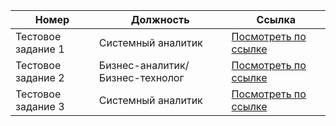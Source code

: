 
 Номер | Должность| Ссылка |
|---|---|---|
| Тестовое задание 1 | Системный аналитик | [Посмотреть по ссылке](https://docs.google.com/document/d/122ek0zRJrqB65IlwTUIgx1RmwI7bz5DX_maxnBAyyzU/edit?usp=sharing) |
| Тестовое задание 2 | Бизнес-аналитик/Бизнес-технолог | [Посмотреть по ссылке](https://docs.google.com/document/d/1RXI0OktvI7ktBY5fTdanqFJFWXcnD4Uw/edit?clckid=c4be876e) |
| Тестовое задание 3 | Системный аналитик | [Посмотреть по ссылке](https://docs.google.com/document/d/1jKTDnWQ1oPEiYPHIPMqARqH9WOwphaVdxlL6jJNbTDI/edit?usp=sharing) |
